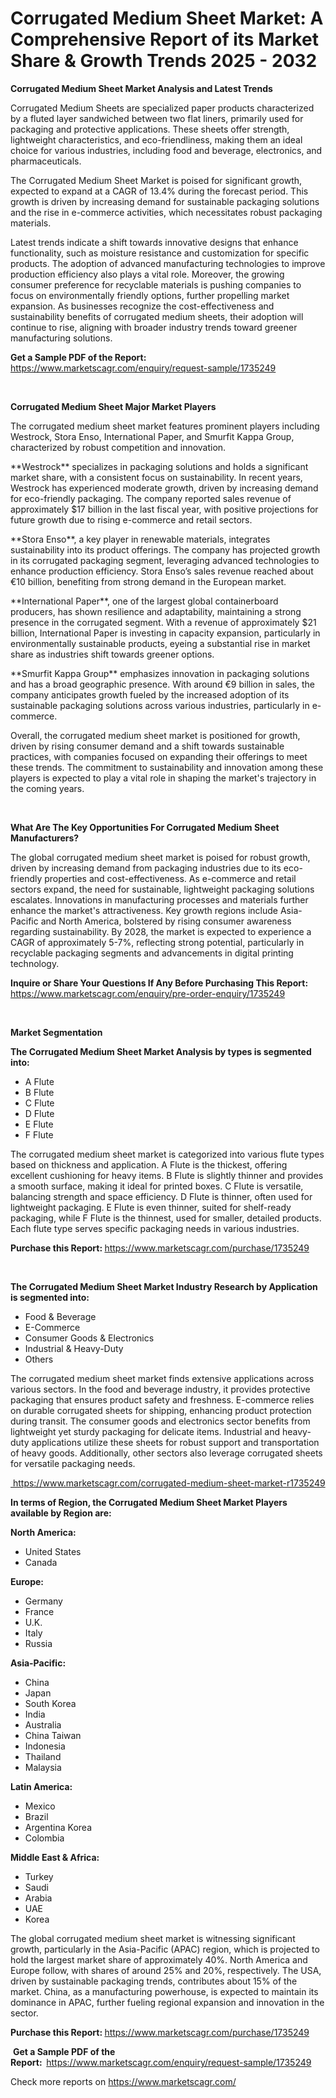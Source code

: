 <p><h1>Corrugated Medium Sheet Market: A Comprehensive Report of its Market Share & Growth Trends 2025 - 2032</h1></p><p><strong>Corrugated Medium Sheet Market Analysis and Latest Trends</strong></p>
<p><p>Corrugated Medium Sheets are specialized paper products characterized by a fluted layer sandwiched between two flat liners, primarily used for packaging and protective applications. These sheets offer strength, lightweight characteristics, and eco-friendliness, making them an ideal choice for various industries, including food and beverage, electronics, and pharmaceuticals.</p><p>The Corrugated Medium Sheet Market is poised for significant growth, expected to expand at a CAGR of 13.4% during the forecast period. This growth is driven by increasing demand for sustainable packaging solutions and the rise in e-commerce activities, which necessitates robust packaging materials. </p><p>Latest trends indicate a shift towards innovative designs that enhance functionality, such as moisture resistance and customization for specific products. The adoption of advanced manufacturing technologies to improve production efficiency also plays a vital role. Moreover, the growing consumer preference for recyclable materials is pushing companies to focus on environmentally friendly options, further propelling market expansion. As businesses recognize the cost-effectiveness and sustainability benefits of corrugated medium sheets, their adoption will continue to rise, aligning with broader industry trends toward greener manufacturing solutions.</p></p>
<p><strong>Get a Sample PDF of the Report:&nbsp;</strong> <a href="https://www.marketscagr.com/enquiry/request-sample/1735249?utm_campaign=3019&utm_medium=2&utm_source=Github&utm_content=ia&utm_term=25032025&utm_id=corrugated-medium-sheet">https://www.marketscagr.com/enquiry/request-sample/1735249</a></p>
<p>&nbsp;</p>
<p><strong>Corrugated Medium Sheet Major Market Players</strong></p>
<p><p>The corrugated medium sheet market features prominent players including Westrock, Stora Enso, International Paper, and Smurfit Kappa Group, characterized by robust competition and innovation. </p><p>**Westrock** specializes in packaging solutions and holds a significant market share, with a consistent focus on sustainability. In recent years, Westrock has experienced moderate growth, driven by increasing demand for eco-friendly packaging. The company reported sales revenue of approximately $17 billion in the last fiscal year, with positive projections for future growth due to rising e-commerce and retail sectors.</p><p>**Stora Enso**, a key player in renewable materials, integrates sustainability into its product offerings. The company has projected growth in its corrugated packaging segment, leveraging advanced technologies to enhance production efficiency. Stora Enso’s sales revenue reached about €10 billion, benefiting from strong demand in the European market.</p><p>**International Paper**, one of the largest global containerboard producers, has shown resilience and adaptability, maintaining a strong presence in the corrugated segment. With a revenue of approximately $21 billion, International Paper is investing in capacity expansion, particularly in environmentally sustainable products, eyeing a substantial rise in market share as industries shift towards greener options.</p><p>**Smurfit Kappa Group** emphasizes innovation in packaging solutions and has a broad geographic presence. With around €9 billion in sales, the company anticipates growth fueled by the increased adoption of its sustainable packaging solutions across various industries, particularly in e-commerce.</p><p>Overall, the corrugated medium sheet market is positioned for growth, driven by rising consumer demand and a shift towards sustainable practices, with companies focused on expanding their offerings to meet these trends. The commitment to sustainability and innovation among these players is expected to play a vital role in shaping the market's trajectory in the coming years.</p></p>
<p>&nbsp;</p>
<p><strong>What Are The Key Opportunities For Corrugated Medium Sheet Manufacturers?</strong></p>
<p><p>The global corrugated medium sheet market is poised for robust growth, driven by increasing demand from packaging industries due to its eco-friendly properties and cost-effectiveness. As e-commerce and retail sectors expand, the need for sustainable, lightweight packaging solutions escalates. Innovations in manufacturing processes and materials further enhance the market's attractiveness. Key growth regions include Asia-Pacific and North America, bolstered by rising consumer awareness regarding sustainability. By 2028, the market is expected to experience a CAGR of approximately 5-7%, reflecting strong potential, particularly in recyclable packaging segments and advancements in digital printing technology.</p></p>
<p><strong>Inquire or Share Your Questions If Any Before Purchasing This Report:</strong> <a href="https://www.marketscagr.com/enquiry/pre-order-enquiry/1735249?utm_campaign=3019&utm_medium=2&utm_source=Github&utm_content=ia&utm_term=25032025&utm_id=corrugated-medium-sheet">https://www.marketscagr.com/enquiry/pre-order-enquiry/1735249</a></p>
<p>&nbsp;</p>
<p><strong>Market Segmentation</strong></p>
<p><strong>The Corrugated Medium Sheet Market Analysis by types is segmented into:</strong></p>
<p><ul><li>A Flute</li><li>B Flute</li><li>C Flute</li><li>D Flute</li><li>E Flute</li><li>F Flute</li></ul></p>
<p><p>The corrugated medium sheet market is categorized into various flute types based on thickness and application. A Flute is the thickest, offering excellent cushioning for heavy items. B Flute is slightly thinner and provides a smooth surface, making it ideal for printed boxes. C Flute is versatile, balancing strength and space efficiency. D Flute is thinner, often used for lightweight packaging. E Flute is even thinner, suited for shelf-ready packaging, while F Flute is the thinnest, used for smaller, detailed products. Each flute type serves specific packaging needs in various industries.</p></p>
<p><strong>Purchase this Report:&nbsp;</strong><a href="https://www.marketscagr.com/purchase/1735249?utm_campaign=3019&utm_medium=2&utm_source=Github&utm_content=ia&utm_term=25032025&utm_id=corrugated-medium-sheet">https://www.marketscagr.com/purchase/1735249</a></p>
<p>&nbsp;</p>
<p><strong>The Corrugated Medium Sheet Market Industry Research by Application is segmented into:</strong></p>
<p><ul><li>Food & Beverage</li><li>E-Commerce</li><li>Consumer Goods & Electronics</li><li>Industrial & Heavy-Duty</li><li>Others</li></ul></p>
<p><p>The corrugated medium sheet market finds extensive applications across various sectors. In the food and beverage industry, it provides protective packaging that ensures product safety and freshness. E-commerce relies on durable corrugated sheets for shipping, enhancing product protection during transit. The consumer goods and electronics sector benefits from lightweight yet sturdy packaging for delicate items. Industrial and heavy-duty applications utilize these sheets for robust support and transportation of heavy goods. Additionally, other sectors also leverage corrugated sheets for versatile packaging needs.</p></p>
<p><a href="https://www.marketscagr.com/corrugated-medium-sheet-market-r1735249?utm_campaign=3019&utm_medium=2&utm_source=Github&utm_content=ia&utm_term=25032025&utm_id=corrugated-medium-sheet">&nbsp;https://www.marketscagr.com/corrugated-medium-sheet-market-r1735249</a></p>
<p><strong>In terms of Region, the Corrugated Medium Sheet Market Players available by Region are:</strong></p>
<p>
    <p> <strong> North America: </strong>
        <ul>
            <li>United States</li>
            <li>Canada</li>
        </ul>
        </p> 
    <p> <strong> Europe: </strong>
        <ul>
            <li>Germany</li>
            <li>France</li>
            <li>U.K.</li>
            <li>Italy</li>
            <li>Russia</li>
        </ul>
        </p> 
    <p> <strong> Asia-Pacific: </strong>
        <ul>
            <li>China</li>
            <li>Japan</li>
            <li>South Korea</li>
            <li>India</li>
            <li>Australia</li>
            <li>China Taiwan</li>
            <li>Indonesia</li>
            <li>Thailand</li>
            <li>Malaysia</li>
        </ul>
        </p> 
    <p> <strong> Latin America: </strong>
        <ul>
            <li>Mexico</li>
            <li>Brazil</li>
            <li>Argentina Korea</li>
            <li>Colombia</li>
        </ul>
        </p> 
    <p> <strong> Middle East & Africa: </strong>
        <ul>
            <li>Turkey</li>
            <li>Saudi</li>
            <li>Arabia</li>
            <li>UAE</li>
            <li>Korea</li>
        </ul>
    </p>
    </p>
<p><p>The global corrugated medium sheet market is witnessing significant growth, particularly in the Asia-Pacific (APAC) region, which is projected to hold the largest market share of approximately 40%. North America and Europe follow, with shares of around 25% and 20%, respectively. The USA, driven by sustainable packaging trends, contributes about 15% of the market. China, as a manufacturing powerhouse, is expected to maintain its dominance in APAC, further fueling regional expansion and innovation in the sector.</p></p>
<p><strong>Purchase this Report: </strong><a href="https://www.marketscagr.com/purchase/1735249?utm_campaign=3019&utm_medium=2&utm_source=Github&utm_content=ia&utm_term=25032025&utm_id=corrugated-medium-sheet">https://www.marketscagr.com/purchase/1735249</a></p>
<p>&nbsp;<strong>Get a Sample PDF of the Report:&nbsp;&nbsp;</strong><a href="https://www.marketscagr.com/enquiry/request-sample/1735249?utm_campaign=3019&utm_medium=2&utm_source=Github&utm_content=ia&utm_term=25032025&utm_id=corrugated-medium-sheet">https://www.marketscagr.com/enquiry/request-sample/1735249</a></p>
<p><strong></strong></p>
<p>Check more reports on <a href="https://www.marketscagr.com/?utm_campaign=3019&utm_medium=2&utm_source=Github&utm_content=ia&utm_term=25032025&utm_id=corrugated-medium-sheet">https://www.marketscagr.com/</a></p>